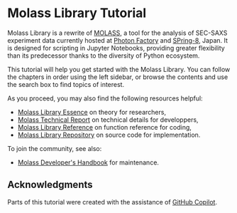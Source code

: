 # Molass Library Tutorial

Molass Library is a rewrite of [MOLASS](https://pfwww.kek.jp/saxs/MOLASSE.html), a tool for the analysis of SEC-SAXS experiment data currently hosted at [Photon Factory](https://www2.kek.jp/imss/pf/eng/) and [SPring-8](http://www.spring8.or.jp/en/), Japan. It is designed for scripting in Jupyter Notebooks, providing greater flexibility than its predecessor thanks to the diversity of Python ecosystem.

This tutorial will help you get started with the Molass Library. You can follow the chapters in order using the left sidebar, or browse the contents and use the search box to find topics of interest.

As you proceed, you may also find the following resources helpful:
* [Molass Library Essence](https://nshimizu0721.github.io/molass-essence/) on theory for researchers,
* [Molass Technical Report](https://freesemt.github.io/molass-technical/) on technical details for developpers,
* [Molass Library Reference](https://nshimizu0721.github.io/molass-library/) on function reference for coding,
* [Molass Library Repository](https://github.com/nshimizu0721/molass-library) on source code for implementation.

To join the community, see also:
* [Molass Developer's Handbook](https://nshimizu0721.github.io/molass-develop) for maintenance.

## Acknowledgments

Parts of this tutorial were created with the assistance of [GitHub Copilot](https://github.com/features/copilot).

